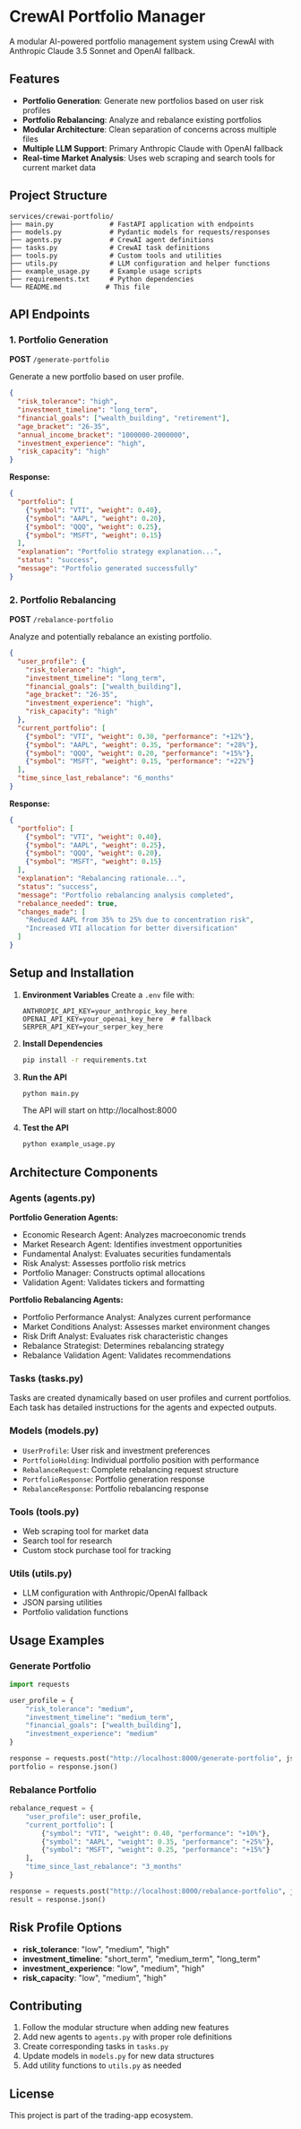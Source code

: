 # CrewAI Portfolio Manager

A modular AI-powered portfolio management system using CrewAI with Anthropic Claude 3.5 Sonnet and OpenAI fallback.

## Features

- **Portfolio Generation**: Generate new portfolios based on user risk profiles
- **Portfolio Rebalancing**: Analyze and rebalance existing portfolios
- **Modular Architecture**: Clean separation of concerns across multiple files
- **Multiple LLM Support**: Primary Anthropic Claude with OpenAI fallback
- **Real-time Market Analysis**: Uses web scraping and search tools for current market data

## Project Structure

```
services/crewai-portfolio/
├── main.py              # FastAPI application with endpoints
├── models.py            # Pydantic models for requests/responses
├── agents.py            # CrewAI agent definitions
├── tasks.py             # CrewAI task definitions
├── tools.py             # Custom tools and utilities
├── utils.py             # LLM configuration and helper functions
├── example_usage.py     # Example usage scripts
├── requirements.txt     # Python dependencies
└── README.md           # This file
```

## API Endpoints

### 1. Portfolio Generation
**POST** `/generate-portfolio`

Generate a new portfolio based on user profile.

```json
{
  "risk_tolerance": "high",
  "investment_timeline": "long_term",
  "financial_goals": ["wealth_building", "retirement"],
  "age_bracket": "26-35",
  "annual_income_bracket": "1000000-2000000",
  "investment_experience": "high",
  "risk_capacity": "high"
}
```

**Response:**
```json
{
  "portfolio": [
    {"symbol": "VTI", "weight": 0.40},
    {"symbol": "AAPL", "weight": 0.20},
    {"symbol": "QQQ", "weight": 0.25},
    {"symbol": "MSFT", "weight": 0.15}
  ],
  "explanation": "Portfolio strategy explanation...",
  "status": "success",
  "message": "Portfolio generated successfully"
}
```

### 2. Portfolio Rebalancing
**POST** `/rebalance-portfolio`

Analyze and potentially rebalance an existing portfolio.

```json
{
  "user_profile": {
    "risk_tolerance": "high",
    "investment_timeline": "long_term",
    "financial_goals": ["wealth_building"],
    "age_bracket": "26-35",
    "investment_experience": "high",
    "risk_capacity": "high"
  },
  "current_portfolio": [
    {"symbol": "VTI", "weight": 0.30, "performance": "+12%"},
    {"symbol": "AAPL", "weight": 0.35, "performance": "+28%"},
    {"symbol": "QQQ", "weight": 0.20, "performance": "+15%"},
    {"symbol": "MSFT", "weight": 0.15, "performance": "+22%"}
  ],
  "time_since_last_rebalance": "6_months"
}
```

**Response:**
```json
{
  "portfolio": [
    {"symbol": "VTI", "weight": 0.40},
    {"symbol": "AAPL", "weight": 0.25},
    {"symbol": "QQQ", "weight": 0.20},
    {"symbol": "MSFT", "weight": 0.15}
  ],
  "explanation": "Rebalancing rationale...",
  "status": "success",
  "message": "Portfolio rebalancing analysis completed",
  "rebalance_needed": true,
  "changes_made": [
    "Reduced AAPL from 35% to 25% due to concentration risk",
    "Increased VTI allocation for better diversification"
  ]
}
```

## Setup and Installation

1. **Environment Variables**
   Create a `.env` file with:
   ```env
   ANTHROPIC_API_KEY=your_anthropic_key_here
   OPENAI_API_KEY=your_openai_key_here  # fallback
   SERPER_API_KEY=your_serper_key_here
   ```

2. **Install Dependencies**
   ```bash
   pip install -r requirements.txt
   ```

3. **Run the API**
   ```bash
   python main.py
   ```
   The API will start on http://localhost:8000

4. **Test the API**
   ```bash
   python example_usage.py
   ```

## Architecture Components

### Agents (agents.py)

**Portfolio Generation Agents:**
- Economic Research Agent: Analyzes macroeconomic trends
- Market Research Agent: Identifies investment opportunities
- Fundamental Analyst: Evaluates securities fundamentals
- Risk Analyst: Assesses portfolio risk metrics
- Portfolio Manager: Constructs optimal allocations
- Validation Agent: Validates tickers and formatting

**Portfolio Rebalancing Agents:**
- Portfolio Performance Analyst: Analyzes current performance
- Market Conditions Analyst: Assesses market environment changes
- Risk Drift Analyst: Evaluates risk characteristic changes
- Rebalance Strategist: Determines rebalancing strategy
- Rebalance Validation Agent: Validates recommendations

### Tasks (tasks.py)

Tasks are created dynamically based on user profiles and current portfolios. Each task has detailed instructions for the agents and expected outputs.

### Models (models.py)

- `UserProfile`: User risk and investment preferences
- `PortfolioHolding`: Individual portfolio position with performance
- `RebalanceRequest`: Complete rebalancing request structure
- `PortfolioResponse`: Portfolio generation response
- `RebalanceResponse`: Portfolio rebalancing response

### Tools (tools.py)

- Web scraping tool for market data
- Search tool for research
- Custom stock purchase tool for tracking

### Utils (utils.py)

- LLM configuration with Anthropic/OpenAI fallback
- JSON parsing utilities
- Portfolio validation functions

## Usage Examples

### Generate Portfolio
```python
import requests

user_profile = {
    "risk_tolerance": "medium",
    "investment_timeline": "medium_term",
    "financial_goals": ["wealth_building"],
    "investment_experience": "medium"
}

response = requests.post("http://localhost:8000/generate-portfolio", json=user_profile)
portfolio = response.json()
```

### Rebalance Portfolio
```python
rebalance_request = {
    "user_profile": user_profile,
    "current_portfolio": [
        {"symbol": "VTI", "weight": 0.40, "performance": "+10%"},
        {"symbol": "AAPL", "weight": 0.35, "performance": "+25%"},
        {"symbol": "MSFT", "weight": 0.25, "performance": "+15%"}
    ],
    "time_since_last_rebalance": "3_months"
}

response = requests.post("http://localhost:8000/rebalance-portfolio", json=rebalance_request)
result = response.json()
```

## Risk Profile Options

- **risk_tolerance**: "low", "medium", "high"
- **investment_timeline**: "short_term", "medium_term", "long_term"
- **investment_experience**: "low", "medium", "high"
- **risk_capacity**: "low", "medium", "high"

## Contributing

1. Follow the modular structure when adding new features
2. Add new agents to `agents.py` with proper role definitions
3. Create corresponding tasks in `tasks.py`
4. Update models in `models.py` for new data structures
5. Add utility functions to `utils.py` as needed

## License

This project is part of the trading-app ecosystem. 